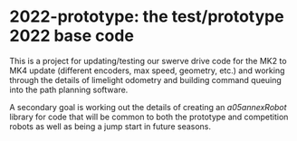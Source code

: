 # 2022-prototype: the test/prototype 2022 base code

This is a project for updating/testing our swerve drive code for the MK2 to MK4
update (different encoders, max speed, geometry, etc.) and working through the
details of limelight odometry and building command queuing into the path planning
software.

A secondary goal is working out the details of creating an *a05annexRobot*
library for code that will be common to both the prototype and competition
robots as well as being a jump start in future seasons.
